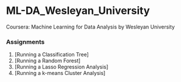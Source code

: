# ML-DA_Wesleyan_University
Coursera: Machine Learning for Data Analysis by Wesleyan University

### Assignments
1. [Running a Classification Tree]
2. [Running a Random Forest]
3. [Running a Lasso Regression Analysis]
4. [Running a k-means Cluster Analysis]
